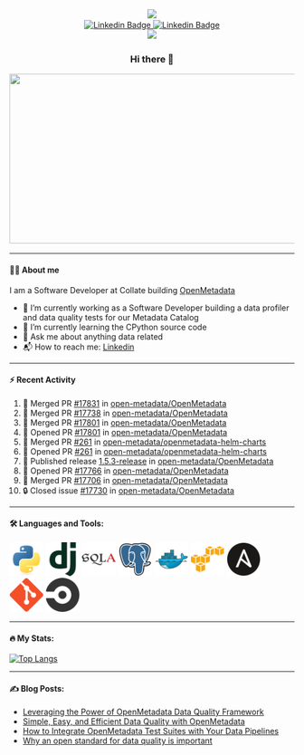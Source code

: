 <div id="header" align="center">
  <img src="https://media.giphy.com/media/5eLDrEaRGHegx2FeF2/giphy.gif" width="100"/>
</div>
<div id="badges" align="center">
  <a href="https://www.linkedin.com/in/teddycrepineau/">
    <img src="https://shields.io/badge/Linkedin-blue?logo=linkedin&logoColor=white&style=for-the-badge" alt="Linkedin Badge"/>
  </a>
  <a href="https://medium.com/@teddycrpineau">
    <img src="https://shields.io/badge/Medium-black?logo=medium&logoColor=white&style=for-the-badge" alt="Linkedin Badge"/>
  </a>
</div>
<div align="center">
  <img src="https://komarev.com/ghpvc/?username=TeddyCr&color=blue&style=flat-square" />
</div>

<h3 align="center">
Hi there 👋
</h3>
<div align="center">
  <img src="https://media.giphy.com/media/L8K62iTDkzGX6/giphy.gif" width="600" height="300"/>
</div>

---

#### :technologist: About me
I am a Software Developer at Collate building <a href="https://open-metadata.org"/>OpenMetadata</a>
- 🔭 I’m currently working as a Software Developer building a data profiler and data quality tests for our Metadata Catalog
- 🐍 I’m currently learning the CPython source code
- 💬 Ask me about anything data related
- 📬 How to reach me: [Linkedin](https://shields.io/badge/Linkedin-blue?logo=linkedin&logoColor=white&style=for-the-badge)

---

#### ⚡️ Recent Activity
<!--START_SECTION:activity-->
1. 🎉 Merged PR [#17831](https://github.com/open-metadata/OpenMetadata/pull/17831) in [open-metadata/OpenMetadata](https://github.com/open-metadata/OpenMetadata)
2. 🎉 Merged PR [#17738](https://github.com/open-metadata/OpenMetadata/pull/17738) in [open-metadata/OpenMetadata](https://github.com/open-metadata/OpenMetadata)
3. 🎉 Merged PR [#17801](https://github.com/open-metadata/OpenMetadata/pull/17801) in [open-metadata/OpenMetadata](https://github.com/open-metadata/OpenMetadata)
4. 💪 Opened PR [#17801](https://github.com/open-metadata/OpenMetadata/pull/17801) in [open-metadata/OpenMetadata](https://github.com/open-metadata/OpenMetadata)
5. 🎉 Merged PR [#261](https://github.com/open-metadata/openmetadata-helm-charts/pull/261) in [open-metadata/openmetadata-helm-charts](https://github.com/open-metadata/openmetadata-helm-charts)
6. 💪 Opened PR [#261](https://github.com/open-metadata/openmetadata-helm-charts/pull/261) in [open-metadata/openmetadata-helm-charts](https://github.com/open-metadata/openmetadata-helm-charts)
7. 🚀 Published release [1.5.3-release](https://github.com/open-metadata/OpenMetadata/releases/tag/1.5.3-release) in [open-metadata/OpenMetadata](https://github.com/open-metadata/OpenMetadata)
8. 💪 Opened PR [#17766](https://github.com/open-metadata/OpenMetadata/pull/17766) in [open-metadata/OpenMetadata](https://github.com/open-metadata/OpenMetadata)
9. 🎉 Merged PR [#17706](https://github.com/open-metadata/OpenMetadata/pull/17706) in [open-metadata/OpenMetadata](https://github.com/open-metadata/OpenMetadata)
10. 🔒 Closed issue [#17730](https://github.com/open-metadata/OpenMetadata/issues/17730) in [open-metadata/OpenMetadata](https://github.com/open-metadata/OpenMetadata)
<!--END_SECTION:activity-->

---

#### :hammer_and_wrench: Languages and Tools:
<div>
   <img src="https://github.com/devicons/devicon/blob/master/icons/python/python-original.svg" width="60" height="60"/>
   <img src="https://github.com/devicons/devicon/blob/master/icons/django/django-plain.svg" width="60" height="60"/>
   <img src="https://github.com/devicons/devicon/blob/master/icons/sqlalchemy/sqlalchemy-original.svg" width="60" height="60"/>
   <img src="https://github.com/devicons/devicon/blob/master/icons/postgresql/postgresql-original.svg" width="60" height="60"/>
   <img src="https://github.com/devicons/devicon/blob/master/icons/docker/docker-original.svg" width="60" height="60"/>
   <img src="https://github.com/devicons/devicon/blob/master/icons/amazonwebservices/amazonwebservices-original.svg" width="60" height="60"/>
   <img src="https://github.com/devicons/devicon/blob/master/icons/ansible/ansible-original.svg" width="60" height="60"/>
   <img src="https://github.com/devicons/devicon/blob/master/icons/git/git-original.svg" width="60" height="60"/>
   <img src="https://github.com/devicons/devicon/blob/master/icons/circleci/circleci-plain.svg" width="60" height="60"/>
</div>

---

#### 🔥 My Stats:
[![Top Langs](https://github-readme-stats.vercel.app/api/top-langs/?username=TeddyCr&layout=compact&hide=javascript,html,css)](https://github.com/anuraghazra/github-readme-stats)

---

#### ✍️ Blog Posts:
<!-- BLOG-POST-LIST:START -->
- [Leveraging the Power of OpenMetadata Data Quality Framework](https://blog.open-metadata.org/leveraging-the-power-of-openmetadata-data-quality-framework-385ba2d8eaf?source=rss-16e0670af08f------2)
- [Simple, Easy, and Efficient Data Quality with OpenMetadata](https://blog.open-metadata.org/simple-easy-and-efficient-data-quality-with-openmetadata-1c4e7d329364?source=rss-16e0670af08f------2)
- [How to Integrate OpenMetadata Test Suites with Your Data Pipelines](https://blog.open-metadata.org/how-to-integrate-openmetadata-test-suites-with-your-data-pipelines-d83fb55fa494?source=rss-16e0670af08f------2)
- [Why an open standard for data quality is important](https://blog.open-metadata.org/why-are-we-building-a-data-quality-standard-1753fae87259?source=rss-16e0670af08f------2)
<!-- BLOG-POST-LIST:END -->
